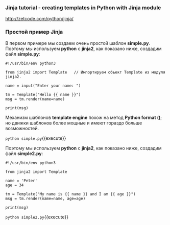 
### Jinja tutorial - creating templates in Python with Jinja module
http://zetcode.com/python/jinja/

### Простой пример Jinja

В первом примере мы создаем очень простой шаблон **simple.py**. 
Поэтому мы используем **python** с **jinja2**, как показано ниже, создадим файл **simple.py**:
```
#!/usr/bin/env python3

from jinja2 import Template   // Импортируем объект Template из модуля jinja2.

name = input("Enter your name: ")

tm = Template("Hello {{ name }}")
msg = tm.render(name=name)

print(msg)
```

Механизм шаблонов **template engine** похож на метод **Python format ()**; но движки шаблонов более мощные и имеют гораздо больше возможностей.

`python simple.py`{{execute}}


Поэтому мы используем **python** с **jinja2**, как показано ниже, создадим файл **simple2.py**:
```
#!/usr/bin/env python3

from jinja2 import Template

name = 'Peter'
age = 34

tm = Template("My name is {{ name }} and I am {{ age }}")
msg = tm.render(name=name, age=age)

print(msg)
```

`python simple2.py`{{execute}}

